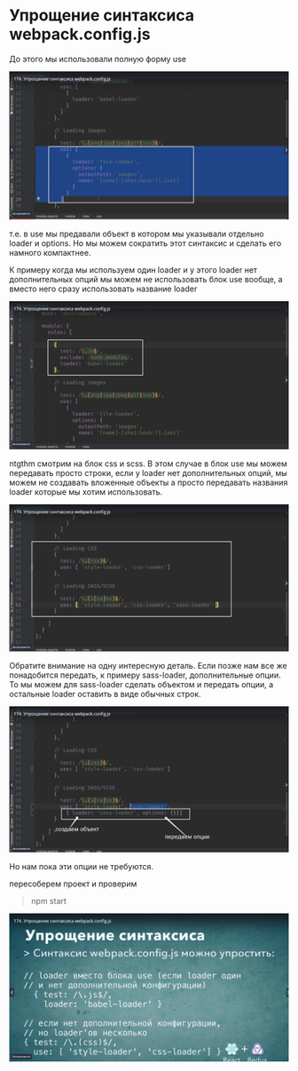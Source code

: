 # Упрощение синтаксиса webpack.config.js

До этого мы использовали полную форму use

![](../img/build__the__react__webpack__app/simplification__of__syntax__webpack__config__js/001.jpg)

т.е. в use мы предавали объект в котором мы указывали отдельно loader и options. Но мы можем сократить этот синтаксис и сделать его намного компактнее.

К примеру когда мы используем один loader и у этого loader нет дополнительных опций мы можем не использовать блок use вообще, а вместо него сразу использовать название loader


![](../img/build__the__react__webpack__app/simplification__of__syntax__webpack__config__js/002.jpg)

ntgthm смотрим на блок css и scss. В этом случае в блок use мы  можем передавать просто строки, если у loader нет дополнительных опций, мы можем не создавать вложенные объекты а просто передавать названия loader которые мы хотим использовать.

![](../img/build__the__react__webpack__app/simplification__of__syntax__webpack__config__js/003.jpg)

Обратите внимание на одну интересную деталь. Если позже нам все же понадобится передать, к примеру sass-loader, дополнительные опции. То мы можем для sass-loader сделать объектом и передать опции, а остальные loader оставить в виде обычных строк.

![](../img/build__the__react__webpack__app/simplification__of__syntax__webpack__config__js/004.jpg)

Но нам пока эти опции не требуются.

пересоберем проект и проверим

> npm start

![](../img/build__the__react__webpack__app/simplification__of__syntax__webpack__config__js/005.jpg)

